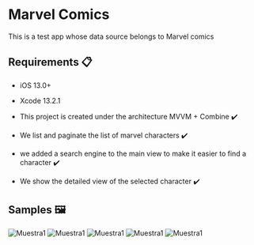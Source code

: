 # Marvel Comics
This is a test app whose data source belongs to Marvel comics

## Requirements 📋
* iOS 13.0+
* Xcode 13.2.1

* This project is created under the architecture MVVM + Combine ✔️
* We list and paginate the list of marvel characters ✔️
* we added a search engine to the main view to make it easier to find a character ✔️
* We show the detailed view of the selected character ✔️

## Samples 🖼️
![Muestra1](/Samples/IMG_1.png)
![Muestra1](/Samples/IMG_2.png)
![Muestra1](/Samples/IMG_3.png)
![Muestra1](/Samples/IMG_4.png)
![Muestra1](/Samples/IMG_5.png)
